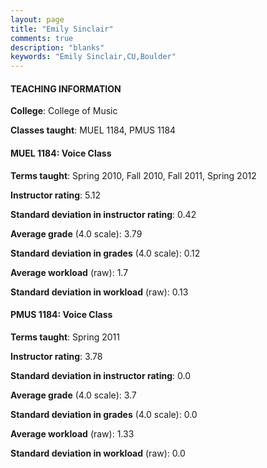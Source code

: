 ```yaml
---
layout: page
title: "Emily Sinclair" 
comments: true
description: "blanks"
keywords: "Emily Sinclair,CU,Boulder"
---
```

<head>
<script src="https://ajax.googleapis.com/ajax/libs/jquery/2.1.3/jquery.min.js"></script>
<script src="https://dl.dropboxusercontent.com/s/pc42nxpaw1ea4o9/highcharts.js?dl=0"></script>
<!-- <script src="../assets/js/highcharts.js"></script> -->
<style type="text/css">@font-face {
	font-family: "Bebas Neue";
	src: url(https://www.filehosting.org/file/details/544349/BebasNeue Regular.otf) format("opentype");
	}
	h1.Bebas { 
		font-family: "Bebas Neue", Verdana, Tahoma;
	}
</style>
</head>
	   
#### TEACHING INFORMATION

**College**: College of Music

**Classes taught**: MUEL 1184, PMUS 1184

#### MUEL 1184: Voice Class

**Terms taught**: Spring 2010, Fall 2010, Fall 2011, Spring 2012

**Instructor rating**: 5.12

**Standard deviation in instructor rating**: 0.42

**Average grade** (4.0 scale): 3.79

**Standard deviation in grades** (4.0 scale): 0.12

**Average workload** (raw): 1.7

**Standard deviation in workload** (raw): 0.13

#### PMUS 1184: Voice Class

**Terms taught**: Spring 2011

**Instructor rating**: 3.78

**Standard deviation in instructor rating**: 0.0

**Average grade** (4.0 scale): 3.7

**Standard deviation in grades** (4.0 scale): 0.0

**Average workload** (raw): 1.33

**Standard deviation in workload** (raw): 0.0

